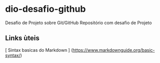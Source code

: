 # dio-desafio-github
Desafio de Projeto sobre Git/GitHub
Repositório com desafio de Projeto
## Links ùteis
[ Sintax basicas do Markdown ] (https://www.markdownguide.org/basic-syntax/) 
